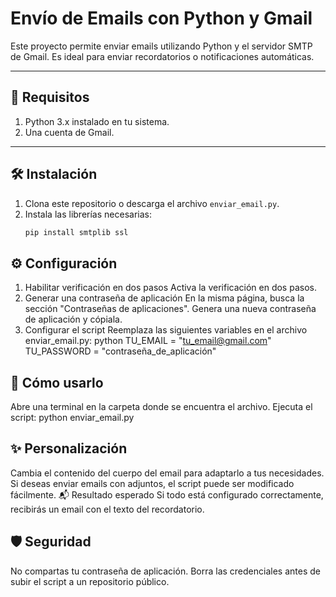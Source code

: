 # Envío de Emails con Python y Gmail

Este proyecto permite enviar emails utilizando Python y el servidor SMTP de Gmail. Es ideal para enviar recordatorios o notificaciones automáticas.

---

## 🚀 **Requisitos**

1. Python 3.x instalado en tu sistema.
2. Una cuenta de Gmail.

---

## 🛠️ **Instalación**

1. Clona este repositorio o descarga el archivo `enviar_email.py`.
2. Instala las librerías necesarias:
   ```bash
   pip install smtplib ssl


## ⚙️ **Configuración**
1. Habilitar verificación en dos pasos
Activa la verificación en dos pasos.
2. Generar una contraseña de aplicación
En la misma página, busca la sección "Contraseñas de aplicaciones".
Genera una nueva contraseña de aplicación y cópiala.
3. Configurar el script
Reemplaza las siguientes variables en el archivo enviar_email.py:
python
    TU_EMAIL = "tu_email@gmail.com"
    TU_PASSWORD = "contraseña_de_aplicación"

## 🧪 **Cómo usarlo**
Abre una terminal en la carpeta donde se encuentra el archivo.
Ejecuta el script:
    python enviar_email.py

## ✨ **Personalización**
Cambia el contenido del cuerpo del email para adaptarlo a tus necesidades.
Si deseas enviar emails con adjuntos, el script puede ser modificado fácilmente.
📬 Resultado esperado
Si todo está configurado correctamente, recibirás un email con el texto del recordatorio.

## 🛡️ **Seguridad**
No compartas tu contraseña de aplicación.
Borra las credenciales antes de subir el script a un repositorio público.